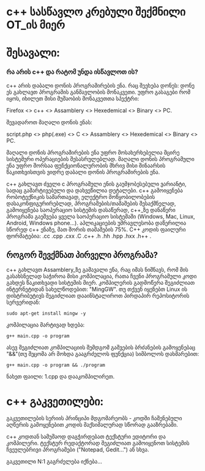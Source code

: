 # c++ სასწავლო კრებული შექმნილი OT_ის მიერ
# შესავალი:
### რა არის c++ და რატომ უნდა ისწავლოთ ის?
c++ არის დაბალი დონის პროგრამირების ენა.
რაც შეეხება დონეს: დონე ეს გახლავთ პროგრამის განმავლობის მონაკვეთი. უფრო გასაგები რომ იყოს, იხილეთ მისი მუშაობის მონაკვეთთა სპექტრი:

Firefox <> c++ <> Assamblery <> Hexedemical <> Binary <> PC.

შევადაროთ მაღალი დონის ენას:

script.php <> php(.exe) <> C <> Assamblery <> Hexedemical <> Binary <> PC.

მაღალი დონის პროგრამირების ენა უფრო მოსახერხებელია მცირე სისტემური ოპერაციების შესასრულებლად. მაღალი დონის პროგრამული ენა უფრო შორსაა ფუნქციონალურობის მხრივ მისი შინაარსის წაკითხვისთვის ვიდრე დაბალი დონის პროგრამირების ენა.

c++ გახლავთ ძველი c პროგრამული ენის გაუმჯობესებული ვარიანტი, სადაც გამარტივებული და დახვეწილია დეტალები.
c++ გამოიყენება რობოტექნიკის სამართავად, ელექტრო მოწყობილობების დასაკონფიგურირებლად, პროგრამების/თამაშების შესაქმნელად, გამოიყენება საოპერაციო სისტემის დასაწერად, c++_ზე დანაწერი პროგრამა გაეშვება ყველა საოპერაციო სისტემაში (Windows, Mac, Linux, Android, Windows phone...). აპლიკაციების უმრავლესობა დაწერილია სწორედ c++ ენაზე, მათ შორის თამაშების 75%. C++ კოდის ფაილური ფორმატებია: .cc .cpp .cxx .C .c++ .h .hh .hpp .hxx .h++ .

## როგორ შევქმნათ პირველი პროგრამა?
c++ გახლავთ Assamblery_ზე გამავალი ენა, რაც იმას ნიშნავს, რომ მის გასახსნელად საჭიროა მისი კომპილაცია, რათა ჩვენი პროგრამული კოდი გახდეს წაკითხვადი სისტემის მიერ.
კომპილერის გადმოწერა შეგიძლიათ ინტერნეტიდან სახელწოდებით: "MingGW".
თუ თქვენ იყენებთ Linux ის დისტრიბუტივს შეგიძლიათ დააინსტალიროთ პირდაპირ რეპოსიტორის სერვერიდან:

	sudo apt-get install mingw -y
	
კომპილაცია მარტივად ხდება:

	g++ main.cpp -o program
	
ასევ შეგიძლიათ კომპილაციის შემდგომ გაშვების ბრძანების გამოყენებაც "&&"(თუ შეცომა არ მოხდა გააგრძელოს ფუნქცია) სიმბოლოს დახმარებით:

	g++ main.cpp -o program && ./program

ნახეთ ფაილი: 1.cpp და დააკომპილირეთ.

# c++ გაკვეთილები:
გაკვეთილების სერიის პრინციპი მდგომარეობს - კოდში ჩაშენებული აღწერის გამოყენებით კოდის მაქსიმალურად სწორად გააზრებაში.

c++ კოდთან სამუშაოდ დაგჭირდებათ ტექსტური ედიტორი და კომპილერი. ტექსტურ რედაქტორად შეგიძლიათ გამოიყენოთ სისტემის ჩვეულებრივი პროგრამები ("Notepad, Gedit...") ან სხვა.

გაკვეთილი N:1
გაგრძელება იქნება...
